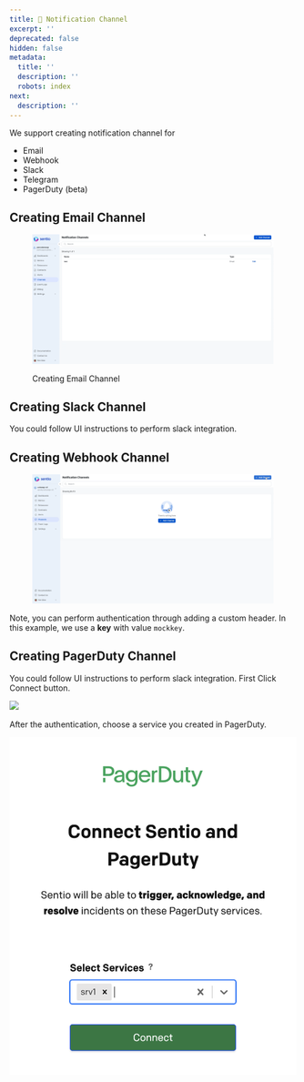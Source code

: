 ```yaml
---
title: 🥫 Notification Channel
excerpt: ''
deprecated: false
hidden: false
metadata:
  title: ''
  description: ''
  robots: index
next:
  description: ''
---
```

We support creating notification channel for

* Email
* Webhook
* Slack
* Telegram
* PagerDuty (beta)

## Creating Email Channel

<figure>
  <img src="https://raw.githubusercontent.com/sentioxyz/docs/v1.0/.gitbook/assets/createChannel.gif" alt="" />
  <figcaption>
    <p>Creating Email Channel</p>
  </figcaption>
</figure>

## Creating Slack Channel

You could follow UI instructions to perform slack integration.

## Creating Webhook Channel

<figure>
  <img src="https://raw.githubusercontent.com/sentioxyz/docs/v1.0/.gitbook/assets/webhook.gif" alt="" />
  <figcaption></figcaption>
</figure>

Note, you can perform authentication through adding a custom header. In this example, we use a **key** with value `mockkey`.

## Creating PagerDuty Channel

You could follow UI instructions to perform slack integration. First Click Connect button.

![](https://raw.githubusercontent.com/sentioxyz/docs/v1.0/.gitbook/assets/image%20(1)%20(1)%20(1)%20(2)%20(1).png)

After the authentication, choose a service you created in PagerDuty.

![](https://raw.githubusercontent.com/sentioxyz/docs/v1.0/.gitbook/assets/image%20(12).png)